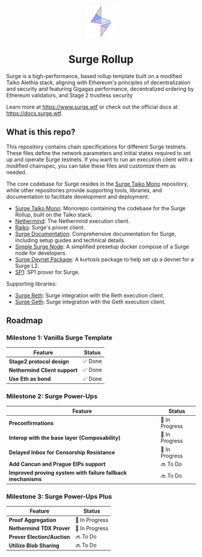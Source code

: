 <p align="center">
  <img src="./.github/SurgeLogoOnly.svg" width="80" alt="Surge Logo" />
</p>

<h1 align="center">
  Surge Rollup
</h1>

Surge is a high-performance, based rollup template built on a modified Taiko Alethia stack, aligning with Ethereum's principles of decentralization and security and featuring Gigagas performance, decentralized ordering by Ethereum validators, and Stage 2 trustless security

Learn more at https://www.surge.wtf or check out the official docs at https://docs.surge.wtf.

## What is this repo?

This repository contains chain specifications for different Surge testnets. These files define the network parameters and initial states required to set up and operate Surge testnets. If you want to run an execution client with a modified chainspec, you can take these files and customize them as needed.


The core codebase for Surge resides in the [Surge Taiko Mono](https://github.com/NethermindEth/surge-taiko-mono) repository, while other repositories provide supporting tools, libraries, and documentation to facilitate development and deployment.

- [Surge Taiko Mono](https://github.com/NethermindEth/surge-taiko-mono): Monorepo containing the codebase for the Surge Rollup, built on the Taiko stack.
- [Nethermind](https://github.com/NethermindEth/nethermind): The Nethermind execution client.
- [Raiko](https://github.com/NethermindEth/raiko): Surge's prover client.
- [Surge Documentation](https://github.com/NethermindEth/surge-docs): Comprehensive documentation for Surge, including setup guides and technical details.
- [Simple Surge Node](https://github.com/NethermindEth/simple-surge-node): A simplified presetup docker compose of a Surge node for developers.
- [Surge Devnet Package](https://github.com/NethermindEth/surge-devnet-package): A kurtosis package to help set up a devnet for a Surge L2.
- [SP1](https://github.com/NethermindEth/sp1): SP1 prover for Surge.

Supporting libraries:
- [Surge Reth](https://github.com/NethermindEth/surge-reth): Surge integration with the Reth execution client.
- [Surge Geth](https://github.com/NethermindEth/surge-geth): Surge integration with the Geth execution client.

## Roadmap

### Milestone 1: Vanilla Surge Template

| Feature                                                  | Status           |
|----------------------------------------------------------|------------------|
| **Stage2 protocol design**                               | ✅ Done          |
| **Nethermind Client support**                            | ✅ Done          |
| **Use Eth as bond**                                      | ✅ Done          |

### Milestone 2: Surge Power-Ups

| Feature                                                                                           | Status           |
|---------------------------------------------------------------------------------------------------|------------------|
| **Preconfirmations**                                                                              | 🚧 In Progress   |
| **Interop with the base layer (Composability)**                                                   | 🚧 In Progress   |
| **Delayed Inbox for Censorship Resistance**                                                       | 🚧 In Progress   |
| **Add Cancun and Prague EIPs support**                                                            | 🔜 To Do         |
| **Improved proving system with failure fallback mechanisms**                                      | 🔜 To Do         |

### Milestone 3: Surge Power-Ups Plus

| Feature                                                                                           | Status           |
|---------------------------------------------------------------------------------------------------|------------------|
| **Proof Aggregation**                                                                             | 🚧 In Progress   |
| **Nethermind TDX Prover**                                                                         | 🚧 In Progress   |
| **Prover Election/Auction**                                                                       | 🔜 To Do         |
| **Utilize Blob Sharing**                                                                          | 🔜 To Do         |
